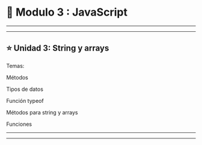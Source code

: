 # :book: Modulo 3 : JavaScript

---
---

## :star: Unidad 3: String y arrays

Temas:

Métodos

Tipos de datos

Función typeof

Métodos para string y arrays

Funciones

---
---